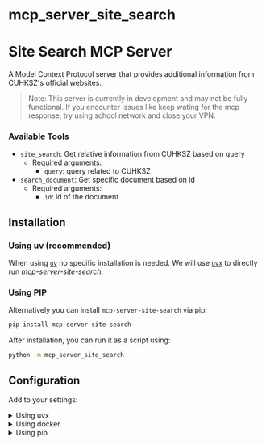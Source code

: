 # mcp_server_site_search

# Site Search MCP Server

A Model Context Protocol server that provides additional information from CUHKSZ's official websites.

> Note: This server is currently in development and may not be fully functional.
> If you encounter issues like keep wating for the mcp response, try using school network and close your VPN.

### Available Tools

- `site_search`: Get relative information from CUHKSZ based on query
  - Required arguments:
      - `query`: query related to CUHKSZ
- `search_document`: Get specific document based on id
  - Required arguments:
      - `id`: id of the document

## Installation

### Using uv (recommended)

When using [`uv`](https://docs.astral.sh/uv/) no specific installation is needed. We will
use [`uvx`](https://docs.astral.sh/uv/guides/tools/) to directly run *mcp-server-site-search*.

### Using PIP

Alternatively you can install `mcp-server-site-search` via pip:

```bash
pip install mcp-server-site-search
```

After installation, you can run it as a script using:

```bash
python -m mcp_server_site_search
```

## Configuration

Add to your settings:

<details>
<summary>Using uvx</summary>

```json
{
  "mcpServers": {
    "CUHKSZ-Site-Search": {
      "command": "uvx",
      "args": ["mcp-server-site-search"]
    }
  }
}
```
</details>

<details>
<summary>Using docker</summary>

```json
{
  "mcpServers": {
    "CUHKSZ-Site-Search": {
      "command": "docker",
      "args": ["run", "-i", "--rm", "masonwen/mcp-cuhksz-search:latest"]
    }
  }
}
```
</details>

<details>
<summary>Using pip</summary>

```json
{
  "mcpServers": {
    "CUHKSZ-Site-Search": {
      "command": "python",
      "args": ["-m", "mcp_server_site_search"]
    }
  }
}
```
</details>